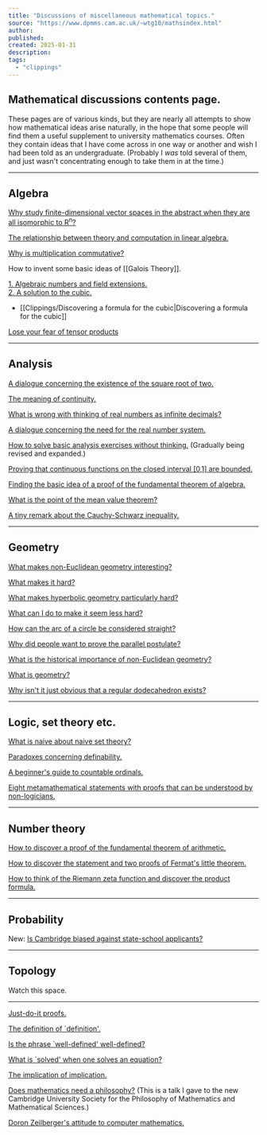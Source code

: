 ```yaml
---
title: "Discussions of miscellaneous mathematical topics."
source: "https://www.dpmms.cam.ac.uk/~wtg10/mathsindex.html"
author:
published:
created: 2025-01-31
description:
tags:
  - "clippings"
---
```

## Mathematical discussions contents page.

These pages are of various kinds, but they are nearly all attempts to show how mathematical ideas arise naturally, in the hope that some people will find them a useful supplement to university mathematics courses. Often they contain ideas that I have come across in one way or another and wish I had been told as an undergraduate. (Probably I *was* told several of them, and just wasn't concentrating enough to take them in at the time.)

---

## Algebra

[Why study finite-dimensional vector spaces in the abstract when they are all isomorphic to R<sup>n</sup>?](https://www.dpmms.cam.ac.uk/~wtg10/vspaces.html)

[The relationship between theory and computation in linear algebra.](https://www.dpmms.cam.ac.uk/~wtg10/vspaces2.html)

[Why is multiplication commutative?](https://www.dpmms.cam.ac.uk/~wtg10/commutative.html)

How to invent some basic ideas of [[Galois Theory]].

[1\. Algebraic numbers and field extensions.](https://www.dpmms.cam.ac.uk/~wtg10/galois.html)  
[2\. A solution to the cubic.](https://www.dpmms.cam.ac.uk/~wtg10/cubic.html)  
- [[Clippings/Discovering a formula for the cubic|Discovering a formula for the cubic]]

[Lose your fear of tensor products](https://www.dpmms.cam.ac.uk/~wtg10/tensors3.html)

---

## Analysis

[A dialogue concerning the existence of the square root of two.](https://www.dpmms.cam.ac.uk/~wtg10/roottwo.html)

[The meaning of continuity.](https://www.dpmms.cam.ac.uk/~wtg10/continuity.html)

[What is wrong with thinking of real numbers as infinite decimals?](https://www.dpmms.cam.ac.uk/~wtg10/decimals.html)

[A dialogue concerning the need for the real number system.](https://www.dpmms.cam.ac.uk/~wtg10/reals.html)

[How to solve basic analysis exercises without thinking.](https://www.dpmms.cam.ac.uk/~wtg10/autoanalysis.html) (Gradually being revised and expanded.)

[Proving that continuous functions on the closed interval \[0,1\] are bounded.](https://www.dpmms.cam.ac.uk/~wtg10/bounded.html)

[Finding the basic idea of a proof of the fundamental theorem of algebra.](https://www.dpmms.cam.ac.uk/~wtg10/ftalg.html)

[What is the point of the mean value theorem?](https://www.dpmms.cam.ac.uk/~wtg10/meanvalue.html)

[A tiny remark about the Cauchy-Schwarz inequality.](https://www.dpmms.cam.ac.uk/~wtg10/csineq.html)

---

## Geometry

[What makes non-Euclidean geometry interesting?](https://www.dpmms.cam.ac.uk/~wtg10/whygeometry.html)

[What makes it hard?](https://www.dpmms.cam.ac.uk/~wtg10/whyhard.html)

[What makes hyperbolic geometry particularly hard?](https://www.dpmms.cam.ac.uk/~wtg10/hyperbolic.html)

[What can I do to make it seem less hard?](https://www.dpmms.cam.ac.uk/~wtg10/whatcanido.html)

[How can the arc of a circle be considered straight?](https://www.dpmms.cam.ac.uk/~wtg10/straight.html)

[Why did people want to prove the parallel postulate?](https://www.dpmms.cam.ac.uk/~wtg10/parallel.html)

[What is the historical importance of non-Euclidean geometry?](https://www.dpmms.cam.ac.uk/~wtg10/historyetc.html)

[What is geometry?](https://www.dpmms.cam.ac.uk/~wtg10/whatisit.html)

[Why isn't it just obvious that a regular dodecahedron exists?](https://www.dpmms.cam.ac.uk/~wtg10/dodecahedron.html)

---

## Logic, set theory etc.

[What is naive about naive set theory?](https://www.dpmms.cam.ac.uk/~wtg10/settheory.html)

[Paradoxes concerning definability.](https://www.dpmms.cam.ac.uk/~wtg10/richardsparadox.html)

[A beginner's guide to countable ordinals.](https://www.dpmms.cam.ac.uk/~wtg10/ordinals.html)

[Eight metamathematical statements with proofs that can be understood by non-logicians.](https://www.dpmms.cam.ac.uk/~wtg10/metamathematics.html)

---

## Number theory

[How to discover a proof of the fundamental theorem of arithmetic.](https://www.dpmms.cam.ac.uk/~wtg10/FTA.html)

[How to discover the statement and two proofs of Fermat's little theorem.](https://www.dpmms.cam.ac.uk/~wtg10/fermat.html)

[How to think of the Riemann zeta function and discover the product formula.](https://www.dpmms.cam.ac.uk/~wtg10/zetafunction.ps)

---

## Probability

New: [Is Cambridge biased against state-school applicants?](https://www.dpmms.cam.ac.uk/~wtg10/biased.html)

---

## Topology

Watch this space.

---

[Just-do-it proofs.](https://www.dpmms.cam.ac.uk/~wtg10/justdoit.html)

[The definition of \`definition'.](https://www.dpmms.cam.ac.uk/~wtg10/definition.html)

[Is the phrase \`well-defined' well-defined?](https://www.dpmms.cam.ac.uk/~wtg10/welldefined.html)

[What is \`solved' when one solves an equation?](https://www.dpmms.cam.ac.uk/~wtg10/equations.html)

[The implication of implication.](https://www.dpmms.cam.ac.uk/~wtg10/implication.html)

[Does mathematics need a philosophy?](https://www.dpmms.cam.ac.uk/~wtg10/philosophy.html) (This is a talk I gave to the new Cambridge University Society for the Philosophy of Mathematics and Mathematical Sciences.)

[Doron Zeilberger's attitude to computer mathematics.](https://www.dpmms.cam.ac.uk/~wtg10/zeilberger.html)